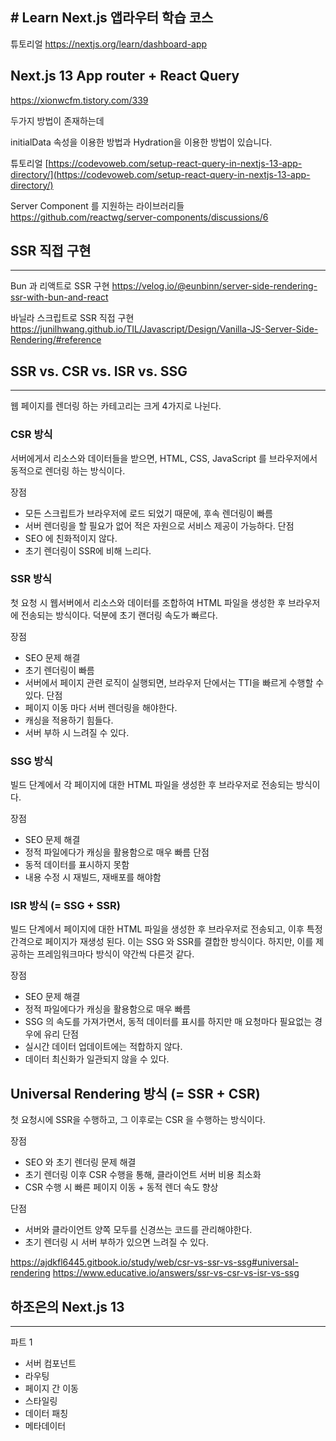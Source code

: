 
## # Learn Next.js 앱라우터 학습 코스

튜토리얼
https://nextjs.org/learn/dashboard-app






## Next.js 13 App router + React Query

https://xionwcfm.tistory.com/339

두가지 방법이 존재하는데

initialData 속성을 이용한 방법과
Hydration을 이용한 방법이 있습니다.

튜토리얼
[https://codevoweb.com/setup-react-query-in-nextjs-13-app-directory/](https://codevoweb.com/setup-react-query-in-nextjs-13-app-directory/)





Server Component 를 지원하는 라이브러리들
https://github.com/reactwg/server-components/discussions/6




## SSR 직접 구현
-----


Bun 과 리액트로 SSR 구현
https://velog.io/@eunbinn/server-side-rendering-ssr-with-bun-and-react

바닐라 스크립트로 SSR 직접 구현
https://junilhwang.github.io/TIL/Javascript/Design/Vanilla-JS-Server-Side-Rendering/#reference




## SSR vs. CSR vs. ISR vs. SSG
----
웹 페이지를 렌더링 하는 카테고리는 크게 4가지로 나뉜다. 

### CSR 방식
서버에게서 리소스와 데이터들을 받으면, HTML, CSS, JavaScript 를 브라우저에서 동적으로 렌더링 하는 방식이다.

장점
- 모든 스크립트가 브라우저에 로드 되었기 때문에, 후속 렌더링이 빠름
- 서버 렌더링을 할 필요가 없어 적은 자원으로 서비스 제공이 가능하다.
단점
- SEO 에 친화적이지 않다.
- 초기 렌더링이 SSR에 비해 느리다.

### SSR 방식
첫 요청 시 웹서버에서 리소스와 데이터를 조합하여 HTML 파일을 생성한 후 브라우저에 전송되는 방식이다. 덕분에 초기 랜더링 속도가 빠르다.

장점
- SEO 문제 해결
- 초기 렌더링이 빠름
- 서버에서 페이지 관련 로직이 실행되면, 브라우저 단에서는 TTI을 빠르게 수행할 수 있다.
단점
- 페이지 이동 마다 서버 렌더링을 해야한다.
- 캐싱을 적용하기 힘들다.
- 서버 부하 시 느려질 수 있다.

### SSG 방식
빌드 단계에서 각 페이지에 대한 HTML 파일을 생성한 후 브라우저로 전송되는 방식이다.

장점
- SEO 문제 해결
- 정적 파일에다가 캐싱을 활용함으로 매우 빠름
단점
- 동적 데이터를 표시하지 못함
- 내용 수정 시 재빌드, 재배포를 해야함

### ISR 방식 (= SSG + SSR)
빌드 단계에서 페이지에 대한 HTML 파일을 생성한 후 브라우저로 전송되고, 이후 특정 간격으로 페이지가 재생성 된다. 이는 SSG 와 SSR를 결합한 방식이다. 하지만, 이를 제공하는 프레임워크마다 방식이 약간씩 다른것 같다.

장점
- SEO 문제 해결
- 정적 파일에다가 캐싱을 활용함으로 매우 빠름
- SSG 의 속도를 가져가면서, 동적 데이터를 표시를 하지만 매 요청마다 필요없는 경우에 유리
단점
- 실시간 데이터 업데이트에는 적합하지 않다.
- 데이터 최신화가 일관되지 않을 수 있다.

## Universal Rendering 방식 (= SSR + CSR)
첫 요청시에 SSR을 수행하고, 그 이후로는 CSR 을 수행하는 방식이다.

장점
- SEO 와 초기 렌더링 문제 해결
- 초기 렌더링 이후 CSR 수행을 통해, 클라이언트 서버 비용 최소화
- CSR 수행 시 빠른 페이지 이동 + 동적 렌더 속도 향상

단점
- 서버와 클라이언트 양쪽 모두를 신경쓰는 코드를 관리해야한다.
- 초기 렌더링 시 서버 부하가 있으면 느려질 수 있다.


https://ajdkfl6445.gitbook.io/study/web/csr-vs-ssr-vs-ssg#universal-rendering
https://www.educative.io/answers/ssr-vs-csr-vs-isr-vs-ssg



## 하조은의 Next.js 13
---
파트 1
- 서버 컴포넌트
- 라우팅
- 페이지 간 이동
- 스타일링
- 데이터 패칭
- 메타데이터